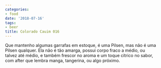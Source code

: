 ```yaml
---
categories:
- food
date: '2018-07-16'
tags:
- beer
title: Colorado Cauim 016
---
```


Que mantenho algumas garrafas em estoque, é uma Pilsen, mas não é uma Pilsen qualquer. Ela não é tão amarga, possui corpo fraco a médio, ou talvez até médio, e também frescor no aroma e um toque cítrico no sabor, com after que lembra manga, tangerina, ou algo próximo.